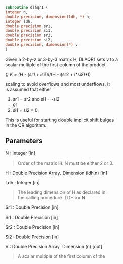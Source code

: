 ```fortran  
subroutine dlaqr1 (  
integer n,  
double precision, dimension(ldh, *) h,  
integer ldh,  
double precision sr1,  
double precision si1,  
double precision sr2,  
double precision si2,  
double precision, dimension(*) v  
)  
```  
  
Given a 2-by-2 or 3-by-3 matrix H, DLAQR1 sets v to a  
scalar multiple of the first column of the product  
  
(*)  K = (H - (sr1 + i*si1)*I)*(H - (sr2 + i*si2)*I)  
  
scaling to avoid overflows and most underflows. It  
is assumed that either  
  
1) sr1 = sr2 and si1 = -si2  
or  
2) si1 = si2 = 0.  
  
This is useful for starting double implicit shift bulges  
in the QR algorithm.  
  
## Parameters  
N : Integer [in]  
> Order of the matrix H. N must be either 2 or 3.  
  
H : Double Precision Array, Dimension (ldh,n) [in]  
  
Ldh : Integer [in]  
> The leading dimension of H as declared in  
> the calling procedure.  LDH >= N  
  
Sr1 : Double Precision [in]  
  
Si1 : Double Precision [in]  
  
Sr2 : Double Precision [in]  
  
Si2 : Double Precision [in]  
  
V : Double Precision Array, Dimension (n) [out]  
> A scalar multiple of the first column of the  
  
